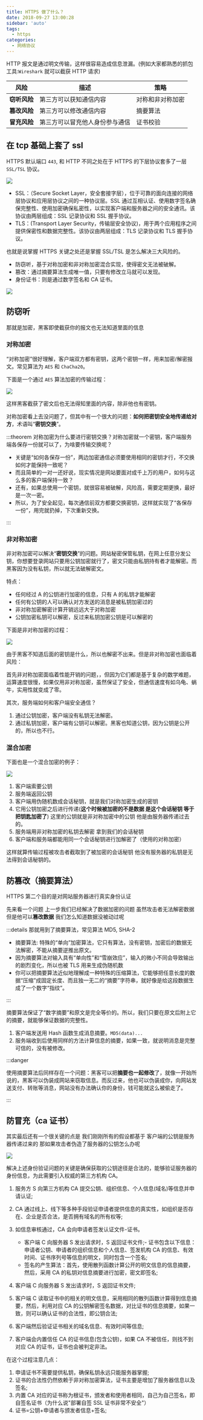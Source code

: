 ```yaml
---
title: HTTPS 做了什么？
date: 2018-09-27 13:00:28
sidebar: 'auto'
tags:
  - https
categories:
  - 网络协议
---
```


HTTP 报文是通过明文传输，这样很容易造成信息泄漏。(例如大家都熟悉的抓包工具:`Wireshark` 就可以截获 HTTP 请求)

| 风险         | 描述                           | 策略             |
| ------------ | ------------------------------ | ---------------- |
| **窃听风险** | 第三方可以获知通信内容         | 对称和非对称加密 |
| **篡改风险** | 第三方可以修改通信内容         | 摘要算法         |
| **冒充风险** | 第三方可以冒充他人身份参与通信 | 证书校验         |

## 在 tcp 基础上套了 ssl

HTTPS 默认端口 `443`, 和 HTTP 不同之处在于 HTTPS 的下层协议套多了一层 `SSL/TSL` 协议。

![](https://gitee.com/alvin0216/cdn/raw/master/images/https-vs-http.png)

- SSL：（Secure Socket Layer，安全套接字层），位于可靠的面向连接的网络层协议和应用层协议之间的一种协议层。SSL 通过互相认证、使用数字签名确保完整性、使用加密确保私密性，以实现客户端和服务器之间的安全通讯。该协议由两层组成：SSL 记录协议和 SSL 握手协议。
- TLS：(Transport Layer Security，传输层安全协议)，用于两个应用程序之间提供保密性和数据完整性。该协议由两层组成：TLS 记录协议和 TLS 握手协议。

也就是说掌握 HTTPS 关键之处还是掌握 SSL/TSL 是怎么解决三大风险的。

- 防窃听，基于对称加密和非对称加密混合实现，使得密文无法被破解。
- 篡改：通过摘要算法生成唯一值，只要有修改立马就可以发现。
- 身份证书：则是通过数字签名和 CA 证书。

![](https://gitee.com/alvin0216/cdn/raw/master/images/ssl.png)

## 防窃听

那就是加密，黑客即使截获你的报文也无法知道里面的信息

### 对称加密

“对称加密”很好理解，客户端双方都有密钥，这两个密钥一样，用来加密/解密报文。常见算法为 `AES` 和 `ChaCha20`。

下面是一个通过 `AES` 算法加密的传输过程：

![](https://gitee.com/alvin0216/cdn/raw/master/images/symmetric-encryption.png)

这样黑客截获了密文后也无法得知里面的内容，除非他也有密钥。

对称加密看上去没问题了，但其中有一个很大的问题：**如何把密钥安全地传递给对方**，术语叫“**密钥交换**”。

:::theorem 对称加密为什么要进行密钥交换？对称加密就一个密钥，客户端服务端各保存一份就可以了，为啥要传输交换呢？

- 关键是“如何各保存一份”，两边加密通信必须要使用相同的密钥才行，不交换如何才能保持一致呢？
- 而且简单的一对一还好说，现实情况是网站要面对成千上万的用户，如何与这么多的客户端保持一致？
- 还有，如果总使用一个密钥，就很容易被破解，风险高，需要定期更换，最好是一次一密。
- 所以，为了安全起见，每次通信前双方都要交换密钥，这样就实现了“各保存一份”，用完就扔掉，下次重新交换。

:::

### 非对称加密

非对称加密可以解决“**密钥交换**”的问题。网站秘密保管私钥，在网上任意分发公钥，你想要登录网站只要用公钥加密就行了，密文只能由私钥持有者才能解密。而黑客因为没有私钥，所以就无法破解密文。

特点：

- 任何经过 A 的公钥进行加密的信息，只有 A 的私钥才能解密
- 任何有公钥的人可以确认对方发送的消息是被私钥加密过的
- 非对称加密解密计算开销远远大于对称加密
- 公钥加密私钥可以解密，反过来私钥加密公钥是可以解密的

下面是非对称加密的过程：

![](https://gitee.com/alvin0216/cdn/raw/master/images/asymmetric.png)

由于黑客不知道后面的密钥是什么，所以也解密不出来。但是非对称加密也面临着风险：

首先非对称加密面临着性能开销的问题，，但因为它们都是基于复杂的数学难题，运算速度很慢，如果仅用非对称加密，虽然保证了安全，但通信速度有如乌龟、蜗牛，实用性就变成了零。

其次，服务端如何和客户端安全通信？

1. 通过公钥加密，客户端没有私钥无法解密。
2. 通过私钥加密，客户端有公钥可以解密。黑客也知道公钥，因为公钥是公开的，所以也不行。

### 混合加密

下面也是一个混合加密的例子：

![](https://gitee.com/alvin0216/cdn/raw/master/images/hybrid-encryption.png)

1. 客户端索要公钥
2. 服务端返回公钥
3. 客户端用伪随机数成会话秘钥，就是我们对称加密生成的密钥
4. 它用公钥加密之后进行传递(**这个时候被加密的不是数据 是这个会话秘钥 等于把钥匙加密了**) 这里的公钥就是非对称加密中的公钥 他是由服务器传递过去的。
5. 服务端用非对称加密的私钥去解密 拿到我们的会话秘钥
6. 客户端和服务端都能用同一个会话秘钥进行加解密了（使用的对称加密）

这样就算传输过程被攻击者截取到了被加密的会话秘钥 他没有服务器的私钥是无法得到会话秘钥的。

## 防篡改（摘要算法）

HTTPS 第二个目的是对网站服务器进行真实身份认证

先来看一个问题 上一步我们已经解决了数据加密的问题 虽然攻击者无法解密数据 但是他可以**篡改数据** 我们怎么知道数据没被动过呢

:::details 那就用到了摘要算法，常见算法 MD5, SHA-2

- 摘要算法: 特殊的“单向”加密算法，它只有算法，没有密钥，加密后的数据无法解密，不能从摘要逆推出原文。
- 因为摘要算法对输入具有“单向性”和“雪崩效应”，输入的微小不同会导致输出的剧烈变化，所以也被 TLS 用来生成伪随机数
- 你可以把摘要算法近似地理解成一种特殊的压缩算法，它能够把任意长度的数据“压缩”成固定长度、而且独一无二的“摘要”字符串，就好像是给这段数据生成了一个数字“指纹”。

:::

摘要算法保证了“数字摘要”和原文是完全等价的。所以，我们只要在原文后附上它的摘要，就能够保证数据的完整性。

1. 客户端发送用 Hash 函数生成消息摘要。`MD5(data)...`
2. 服务端收到后使用同样的方法计算信息的摘要，如果一致，就说明消息是完整可信的，没有被修改。

:::danger

使用摘要算法后同样存在一个问题：黑客可以把**摘要也一起修改**了，就像一开始所说的，黑客可以伪装成网站来窃取信息。而反过来，他也可以伪装成你，向网站发送支付、转账等消息，网站没有办法确认你的身份，钱可能就这么被偷走了。

:::

## 防冒充（ca 证书）

其实最后还有一个很关键的点是 我们刚刚所有的假设都基于 客户端的公钥是服务器传递过来的 那如果攻击者伪造了服务器的公钥怎么办呢

![](https://gitee.com/alvin0216/cdn/raw/master/images/fake.png)

解决上述身份验证问题的关键是确保获取的公钥途径是合法的，能够验证服务器的身份信息，为此需要引入权威的第三方机构 CA。

1. 服务方 S 向第三方机构 CA 提交公钥、组织信息、个人信息(域名)等信息并申请认证;
2. CA 通过线上、线下等多种手段验证申请者提供信息的真实性，如组织是否存在、企业是否合法，是否拥有域名的所有权等;
3. 如信息审核通过，CA 会向申请者签发认证文件-证书。

   - 客户端 C 向服务器 S 发出请求时，S 返回证书文件;- 证书包含以下信息：申请者公钥、申请者的组织信息和个人信息、签发机构 CA 的信息、有效时间、证书序列号等信息的明文，同时包含一个签名;
   - 签名的产生算法：首先，使用散列函数计算公开的明文信息的信息摘要，然后，采用 CA 的私钥对信息摘要进行加密，密文即签名;

4. 客户端 C 向服务器 S 发出请求时，S 返回证书文件;
5. 客户端 C 读取证书中的相关的明文信息，采用相同的散列函数计算得到信息摘要，然后，利用对应 CA 的公钥解密签名数据，对比证书的信息摘要，如果一致，则可以确认证书的合法性，即公钥合法;
6. 客户端然后验证证书相关的域名信息、有效时间等信息;
7. 客户端会内置信任 CA 的证书信息(包含公钥)，如果 CA 不被信任，则找不到对应 CA 的证书，证书也会被判定非法。

在这个过程注意几点：

1. 申请证书不需要提供私钥，确保私钥永远只能服务器掌握;
2. 证书的合法性仍然依赖于非对称加密算法，证书主要是增加了服务器信息以及签名;
3. 内置 CA 对应的证书称为根证书，颁发者和使用者相同，自己为自己签名，即自签名证书（为什么说"部署自签 SSL 证书非常不安全"）
4. 证书=公钥+申请者与颁发者信息+签名;
